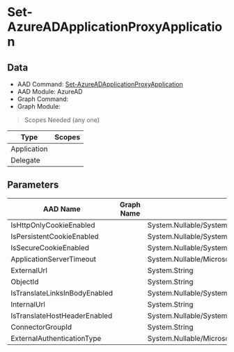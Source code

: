 # Set-AzureADApplicationProxyApplication

> 

## Data

+ AAD Command: [Set-AzureADApplicationProxyApplication](https://docs.microsoft.com/en-us/powershell/module/AzureAD/Set-AzureADApplicationProxyApplication)
+ AAD Module: AzureAD
+ Graph Command: []()
+ Graph Module: 

> Scopes Needed (any one)

|Type|Scopes|
|---|---|
|Application||
|Delegate||

## Parameters

|AAD Name|Graph Name|AAD Type|Graph Type|Infos|
|---|---|---|---|---|
|IsHttpOnlyCookieEnabled||System.Nullable/System.Boolean|||
|IsPersistentCookieEnabled||System.Nullable/System.Boolean|||
|IsSecureCookieEnabled||System.Nullable/System.Boolean|||
|ApplicationServerTimeout||System.Nullable/Microsoft.Open.MSGraph.Model.ApplicationProxyApplicationObject+ApplicationServerTimeoutEnum|||
|ExternalUrl||System.String|||
|ObjectId||System.String|||
|IsTranslateLinksInBodyEnabled||System.Nullable/System.Boolean|||
|InternalUrl||System.String|||
|IsTranslateHostHeaderEnabled||System.Nullable/System.Boolean|||
|ConnectorGroupId||System.String|||
|ExternalAuthenticationType||System.Nullable/Microsoft.Open.MSGraph.Model.ApplicationProxyApplicationObject+ExternalAuthenticationTypeEnum|||

